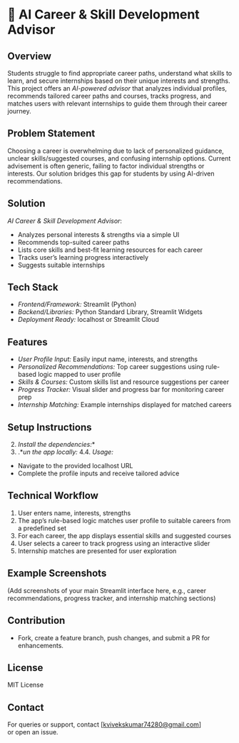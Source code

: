 # 🎯 AI Career & Skill Development Advisor

## Overview

Students struggle to find appropriate career paths, understand what skills to learn, and secure internships based on their unique interests and strengths. This project offers an *AI-powered advisor* that analyzes individual profiles, recommends tailored career paths and courses, tracks progress, and matches users with relevant internships to guide them through their career journey.

## Problem Statement

Choosing a career is overwhelming due to lack of personalized guidance, unclear skills/suggested courses, and confusing internship options. Current advisement is often generic, failing to factor individual strengths or interests. Our solution bridges this gap for students by using AI-driven recommendations.

## Solution

*AI Career & Skill Development Advisor*:
- Analyzes personal interests & strengths via a simple UI
- Recommends top-suited career paths
- Lists core skills and best-fit learning resources for each career
- Tracks user’s learning progress interactively
- Suggests suitable internships

## Tech Stack

- *Frontend/Framework:* Streamlit (Python)
- *Backend/Libraries:* Python Standard Library, Streamlit Widgets
- *Deployment Ready:* localhost or Streamlit Cloud

## Features

- *User Profile Input:* Easily input name, interests, and strengths
- *Personalized Recommendations:* Top career suggestions using rule-based logic mapped to user profile
- *Skills & Courses:* Custom skills list and resource suggestions per career
- *Progress Tracker:* Visual slider and progress bar for monitoring career prep
- *Internship Matching:* Example internships displayed for matched careers

## Setup Instructions

2. *Install the dependencies:**
3. .**un the app locally:*
4.4. *Usage:*
- Navigate to the provided localhost URL
- Complete the profile inputs and receive tailored advice

## Technical Workflow

1. User enters name, interests, strengths
2. The app’s rule-based logic matches user profile to suitable careers from a predefined set
3. For each career, the app displays essential skills and suggested courses
4. User selects a career to track progress using an interactive slider
5. Internship matches are presented for user exploration

## Example Screenshots

(Add screenshots of your main Streamlit interface here, e.g., career recommendations, progress tracker, and internship matching sections)

## Contribution

- Fork, create a feature branch, push changes, and submit a PR for enhancements.

## License

MIT License

## Contact

For queries or support, contact [kvivekskumar74280@gmail.com] or open an issue.

